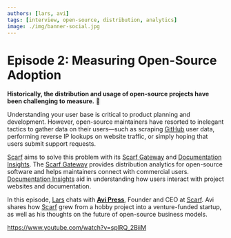 ```yaml
---
authors: [lars, avi]
tags: [interview, open-source, distribution, analytics]
image: ./img/banner-social.jpg
---
```


# Episode 2: Measuring Open-Source Adoption

**Historically, the distribution and usage of open-source projects have been challenging to measure.** 📏

Understanding your user base is critical to product planning and development. However, open-source maintainers have resorted to inelegant tactics to gather data on their users—such as scraping [GitHub](https://github.com) user data, performing reverse IP lookups on website traffic, or simply hoping that users submit support requests.

[Scarf](https://scarf.sh) aims to solve this problem with its [Scarf Gateway](https://about.scarf.sh/scarf-gateway) and [Documentation Insights](https://about.scarf.sh/documentation-insights). The [Scarf Gateway](https://about.scarf.sh/scarf-gateway) provides distribution analytics for open-source software and helps maintainers connect with commercial users. [Documentation Insights](https://about.scarf.sh/documentation-insights) aid in understanding how users interact with project websites and documentation.

In this episode, [Lars](https://github.com/scapecast) chats with [**Avi Press**](https://avi.press), Founder and CEO at [Scarf](https://scarf.sh). Avi shares how [Scarf](https://scarf.sh) grew from a hobby project into a venture-funded startup, as well as his thoughts on the future of open-source business models.

<!--truncate-->

https://www.youtube.com/watch?v=splRQ_2BiiM
